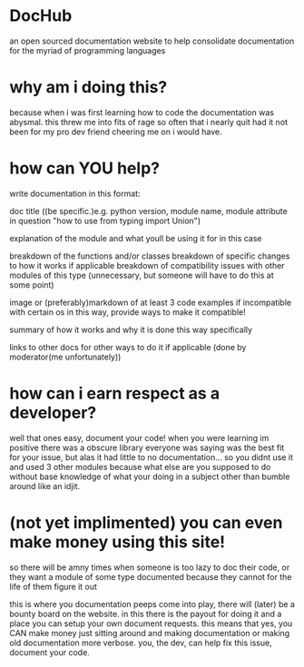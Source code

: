 # DocHub
an open sourced documentation website to help consolidate documentation for the myriad of programming languages

# why am i doing this?
because when i was first learning how to code the documentation was abysmal. this threw me into fits of rage so often that i nearly quit had it not been for my pro dev friend cheering me on i would have.

# how can YOU help?
write documentation in this format:

doc title ((be specific.)e.g. 
python version, module name, module attribute in question
"how to use from typing import Union")

explanation of the module and what youll be using it for in this case

breakdown of the functions and/or classes
breakdown of specific changes to how it works if applicable
breakdown of compatibility issues with other modules of this type (unnecessary, but someone will have to do this at some point)

image or (preferably)markdown of at least 3 code examples
if incompatible with certain os in this way, provide ways to make it compatible!

summary of how it works and why it is done this way specifically

links to other docs for other ways to do it if applicable (done by moderator(me unfortunately))



# how can i earn respect as a developer?
well that ones easy, document your code! when you were learning im positive there was a obscure library everyone was saying was the best fit for your issue, 
but alas it had little to no documentation...
so you didnt use it and used 3 other modules because what else are you supposed to do without base knowledge of what your doing in a subject other than bumble around like an idjit. 


# (not yet implimented) you can even make money using this site!
so there will be amny times when someone is too lazy to doc their code, or they want a module of some type documented because they cannot for the life of them figure it out

this is where you documentation peeps come into play, there will (later) be a bounty board on the website. in this there is the payout for doing it and a place you can setup your own document requests. this means that yes, you CAN make money just sitting around and making documentation or making old documentation more verbose. 
you, the dev, can help fix this issue, document your code. 

